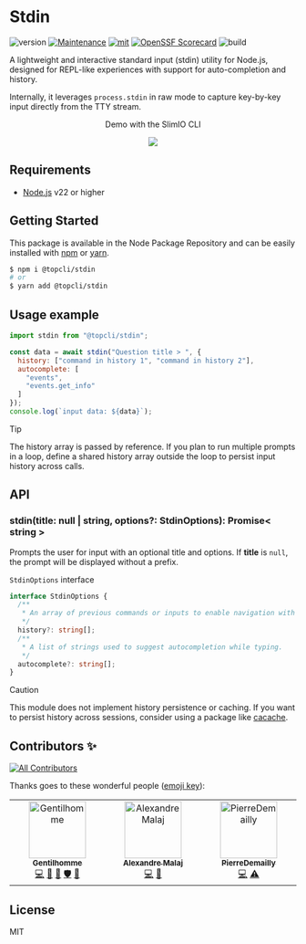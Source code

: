 # Stdin
![version](https://img.shields.io/badge/dynamic/json.svg?style=for-the-badge&url=https://raw.githubusercontent.com/TopCli/stdin/master/package.json&query=$.version&label=Version)
[![Maintenance](https://img.shields.io/badge/Maintained%3F-yes-green.svg?style=for-the-badge)](https://github.com/TopCli/stdin/commit-activity)
[![mit](https://img.shields.io/badge/License-MIT-green.svg?style=for-the-badge)](https://github.com/TopCli/stdin/blob/master/LICENSE)
[![OpenSSF
Scorecard](https://api.securityscorecards.dev/projects/github.com/TopCli/stdin/badge?style=for-the-badge)](https://api.securityscorecards.dev/projects/github.com/TopCli/stdin)
![build](https://img.shields.io/github/actions/workflow/status/TopCli/stdin/node.js.yml?style=for-the-badge)

A lightweight and interactive standard input (stdin) utility for Node.js, designed for REPL-like experiences with support for auto-completion and history.

Internally, it leverages `process.stdin` in raw mode to capture key-by-key input directly from the TTY stream.

<p align="center">Demo with the SlimIO CLI<p>
<p align="center">
<img src="https://i.imgur.com/t18LDhm.gif">
</p>

## Requirements
- [Node.js](https://nodejs.org/en/) v22 or higher

## Getting Started

This package is available in the Node Package Repository and can be easily installed with [npm](https://docs.npmjs.com/getting-started/what-is-npm) or [yarn](https://yarnpkg.com).

```bash
$ npm i @topcli/stdin
# or
$ yarn add @topcli/stdin
```

## Usage example
```js
import stdin from "@topcli/stdin";

const data = await stdin("Question title > ", {
  history: ["command in history 1", "command in history 2"],
  autocomplete: [
    "events",
    "events.get_info"
  ]
});
console.log(`input data: ${data}`);
```

> [!TIP]
> The history array is passed by reference. If you plan to run multiple prompts in a loop, define a shared history array outside the loop to persist input history across calls.

## API

### stdin(title: null | string, options?: StdinOptions): Promise< string >

Prompts the user for input with an optional title and options. If **title** is `null`, the prompt will be displayed without a prefix.

`StdinOptions` interface

```ts
interface StdinOptions {
  /**
   * An array of previous commands or inputs to enable navigation with arrow keys.
   */
  history?: string[];
  /**
   * A list of strings used to suggest autocompletion while typing.
   */
  autocomplete?: string[];
}
```

> [!CAUTION]
> This module does not implement history persistence or caching. If you want to persist history across sessions, consider using a package like [cacache](https://github.com/npm/cacache#readme).

## Contributors ✨

<!-- ALL-CONTRIBUTORS-BADGE:START - Do not remove or modify this section -->
[![All Contributors](https://img.shields.io/badge/all_contributors-3-orange.svg?style=flat-square)](#contributors-)
<!-- ALL-CONTRIBUTORS-BADGE:END -->

Thanks goes to these wonderful people ([emoji key](https://allcontributors.org/docs/en/emoji-key)):

<!-- ALL-CONTRIBUTORS-LIST:START - Do not remove or modify this section -->
<!-- prettier-ignore-start -->
<!-- markdownlint-disable -->
<table>
  <tbody>
    <tr>
      <td align="center" valign="top" width="14.28%"><a href="https://www.linkedin.com/in/thomas-gentilhomme/"><img src="https://avatars.githubusercontent.com/u/4438263?v=4?s=100" width="100px;" alt="Gentilhomme"/><br /><sub><b>Gentilhomme</b></sub></a><br /><a href="https://github.com/TopCli/stdin/commits?author=fraxken" title="Code">💻</a> <a href="https://github.com/TopCli/stdin/commits?author=fraxken" title="Documentation">📖</a> <a href="https://github.com/TopCli/stdin/pulls?q=is%3Apr+reviewed-by%3Afraxken" title="Reviewed Pull Requests">👀</a> <a href="#security-fraxken" title="Security">🛡️</a> <a href="https://github.com/TopCli/stdin/issues?q=author%3Afraxken" title="Bug reports">🐛</a></td>
      <td align="center" valign="top" width="14.28%"><a href="https://github.com/AlexandreMalaj"><img src="https://avatars.githubusercontent.com/u/32218832?v=4?s=100" width="100px;" alt="Alexandre Malaj"/><br /><sub><b>Alexandre Malaj</b></sub></a><br /><a href="https://github.com/TopCli/stdin/commits?author=AlexandreMalaj" title="Code">💻</a> <a href="https://github.com/TopCli/stdin/commits?author=AlexandreMalaj" title="Documentation">📖</a></td>
      <td align="center" valign="top" width="14.28%"><a href="https://github.com/PierreDemailly"><img src="https://avatars.githubusercontent.com/u/39910767?v=4?s=100" width="100px;" alt="PierreDemailly"/><br /><sub><b>PierreDemailly</b></sub></a><br /><a href="https://github.com/TopCli/stdin/commits?author=PierreDemailly" title="Code">💻</a> <a href="https://github.com/TopCli/stdin/commits?author=PierreDemailly" title="Tests">⚠️</a></td>
    </tr>
  </tbody>
</table>

<!-- markdownlint-restore -->
<!-- prettier-ignore-end -->

<!-- ALL-CONTRIBUTORS-LIST:END -->

## License
MIT
